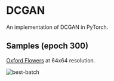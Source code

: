 # DCGAN 

An implementation of DCGAN in PyTorch.

## Samples (epoch 300)

[Oxford Flowers](https://huggingface.co/datasets/nelorth/oxford-flowers) at 64x64 resolution.

![best-batch](https://github.com/oelin/dcgan-oxford-102-flower/assets/42823429/8ad49cc8-c5ef-4f29-a8eb-fb0e20324f2b)
